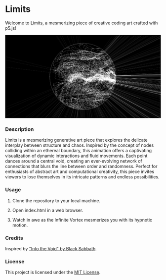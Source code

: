 
# Limits

Welcome to Limits, a mesmerizing piece of creative coding art crafted with p5.js!



![App Screenshot](./public/Screenshot.png)

### Description

Limits is a mesmerizing generative art piece that explores the delicate interplay between structure and chaos. Inspired by the concept of nodes colliding within an ethereal boundary, this animation offers a captivating visualization of dynamic interactions and fluid movements. Each point dances around a central void, creating an ever-evolving network of connections that blurs the line between order and randomness. Perfect for enthusiasts of abstract art and computational creativity, this piece invites viewers to lose themselves in its intricate patterns and endless possibilities.

### Usage

1. Clone the repository to your local machine.

2. Open index.html in a web browser.

3. Watch in awe as the Infinite Vortex mesmerizes you with its hypnotic motion.


### Credits

Inspired by ["Into the Void" by Black Sabbath](https://open.spotify.com/intl-es/track/09EQqFGUTJW6X4NksMPM0O?si=200bb08296924c9d).



### License

This project is licensed under the [MIT License](LICENSE).